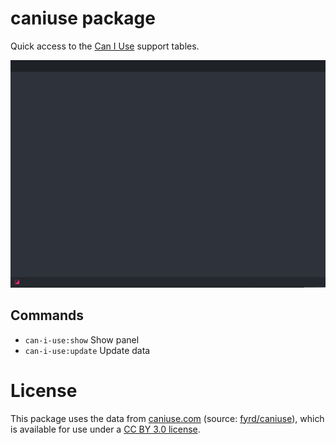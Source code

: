 # caniuse package

Quick access to the [Can I Use](caniuse.com) support tables.

![](https://raw.githubusercontent.com/josa42/atom-caniuse/master/screenshot.gif)

## Commands
* `can-i-use:show` Show panel
* `can-i-use:update` Update data

# License

This package uses the data from [caniuse.com](http://caniuse.com) (source:
[fyrd/caniuse](https://github.com/fyrd/caniuse)), which is available for use
under a [CC BY 3.0 license](http://creativecommons.org/licenses/by/3.0/).
